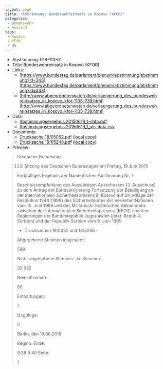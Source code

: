 ```yaml
---
layout: page
title: "Abstimmung: Bundeswehreinsatz in Kosovo (KFOR)"
categories:
 - Bundeswehr
 - Ausland
tags:
 - Kosovo
 - KFOR
 - UN
---
```


* Abstimmung: 018-113-01
* Title: Bundeswehreinsatz in Kosovo (KFOR)
* Links: 
    * [https://www.bundestag.de/parlament/plenum/abstimmung/abstimmung?id=343](https://www.bundestag.de/parlament/plenum/abstimmung/abstimmung?id=343)
    * [http://www.abgeordnetenwatch.de/verlaengerung_des_bundeswehreinsatzes_in_kosovo_kfor-1105-739.html](http://www.abgeordnetenwatch.de/verlaengerung_des_bundeswehreinsatzes_in_kosovo_kfor-1105-739.html)
* Data: 
    * [Abstimmungsergebnis 20150619_1-data.pdf](/res/abstimmungsliste/20150619_1-data.pdf)
    * [Abstimmungsergebnis 20150619_1_xls-data.csv](/res/abstimmungsliste/analyses/20150619_1_xls-data.csv)
* Documents: 
    * [Drucksache 18/05052.pdf](http://dip21.bundestag.de/dip21/btd/18/050/1805052.pdf) ([local copy](/res/abstimmungsdaten/018-113-01/1805052.pdf))
    * [Drucksache 18/05248.pdf](http://dip21.bundestag.de/dip21/btd/18/052/1805248.pdf) ([local copy](/res/abstimmungsdaten/018-113-01/1805248.pdf))
* Preview: 
> Deutscher Bundestag
> 
> 113. Sitzung des Deutschen Bundestages
> am Freitag, 19.Juni 2015
> 
> Endgültiges Ergebnis der Namentlichen Abstimmung Nr. 1
> 
> Beschlussempfehlung des Auswärtigen Ausschusses (3. Ausschuss) zu dem Antrag der
> Bundesregierung
> Fortsetzung der Beteiligung an der internationalen Sicherheitspräsenz in Kosovo auf
> Grundlage der Resolution 1244 (1999) des Sicherheitsrates der Vereinten Nationen vom 10.
> Juni 1999 und des Militärisch-Technischen Abkommens zwischen der internationalen
> Sicherheitspräsenz (KFOR) und den Regierungen der Bundesrepublik Jugoslawien (jetzt:
> Republik Serbien) und der Republik Serbien vom 9. Juni 1999
> - Drucksachen 18/5052 und 18/5248 -
> 
> Abgegebene Stimmen insgesamt:
> 
> 599
> 
> Nicht abgegebene Stimmen:
> Ja-Stimmen:
> 
> 32
> 532
> 
> Nein-Stimmen:
> 
> 60
> 
> Enthaltungen:
> 
> 7
> 
> Ungültige:
> 
> 0
> 
> Berlin, den 19.06.2015
> 
> Beginn:
> Ende:
> 
> 9:38
> 9:40
> Seite:
> 
> 1
> 
> 
